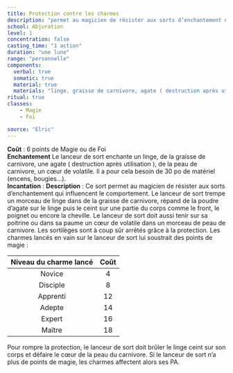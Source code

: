 ```yaml
---
title: Protection contre les charmes
description: "permet au magicien de résister aux sorts d’enchantement qui influencent le comportement"
school: Abjuration
level: 1
concentration: false
casting_time: "1 action"
duration: "une lune"
range: "personnelle"
components:
  verbal: true
  somatic: true
  material: true
  materials: "linge, graisse de carnivore, agate ( destruction après utilisation ), peau de carnivore, cœur de volatile"
ritual: true
classes:
    - Magie  
    - Foi

source: "Elric"
---
```

**Coût** : 6 points de Magie ou de Foi  
**Enchantement** Le lanceur de sort enchante un linge, de la graisse de carnivore, une agate ( destruction après utilisation ), de la peau de carnivore, un cœur de volatile. Il a pour cela besoin de 30 po de matériel (encens, bougies...).  
**Incantation** : 
**Description** : Ce sort permet au magicien de résister aux sorts d’enchantement qui influencent le comportement. Le lanceur de sort trempe un morceau de linge dans de la graisse de carnivore, répand de la poudre d’agate sur le linge puis le ceint sur une partie du corps comme le front, le poignet ou encore la cheville. Le lanceur de sort doit aussi tenir sur sa poitrine ou dans sa paume un cœur de volatile dans un morceau de peau de carnivore. Les sortilèges sont à coup sûr arrêtés grâce à la protection. Les charmes lancés en vain sur le lanceur de sort lui soustrait des points de magie :  

|Niveau du charme lancé    |Coût|
|:-:|:-:|
|Novice|4|
|Disciple|8 |
|Apprenti|12|
|Adepte| 14|
|Expert| 16|
|Maître| 18|  

Pour rompre la protection, le lanceur de sort doit brûler le linge ceint sur son corps et défaire le cœur de la peau du carnivore. Si le lanceur de sort n’a plus de points de magie, les charmes affectent alors ses PA.   
